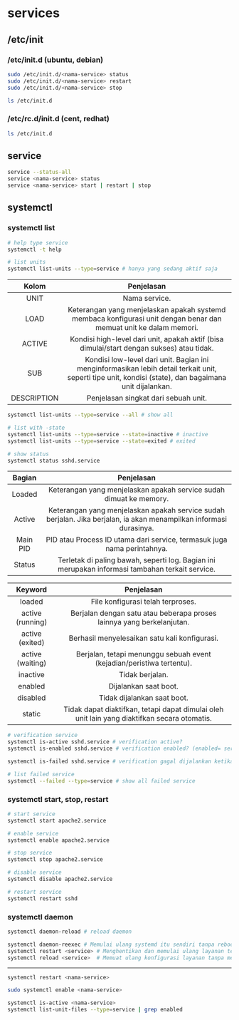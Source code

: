 # services
## /etc/init
### /etc/init.d (ubuntu, debian)
```bash
sudo /etc/init.d/<nama-service> status
sudo /etc/init.d/<nama-service> restart
sudo /etc/init.d/<nama-service> stop

ls /etc/init.d
```

### /etc/rc.d/init.d (cent, redhat)
```bash
ls /etc/init.d
```

## service
```bash
service --status-all
service <nama-service> status
service <nama-service> start | restart | stop
```

## systemctl
### systemctl list
```bash
# help type service
systemctl -t help
```

```bash
# list units
systemctl list-units --type=service # hanya yang sedang aktif saja
```

|    Kolom    |                                                                       Penjelasan                                                                       |
|:-----------:|:------------------------------------------------------------------------------------------------------------------------------------------------------:|
| UNIT        | Nama service.                                                                                                                                          |
| LOAD        | Keterangan yang menjelaskan apakah systemd membaca konfigurasi unit dengan benar dan memuat unit ke dalam memori.                                      |
| ACTIVE      | Kondisi high-level dari unit, apakah aktif (bisa dimulai/start dengan sukses) atau tidak.                                                              |
| SUB         | Kondisi low-level dari unit. Bagian ini menginformasikan lebih detail terkait unit, seperti tipe unit, kondisi (state), dan bagaimana unit dijalankan. |
| DESCRIPTION | Penjelasan singkat dari sebuah unit.                                                                                                                   |

```bash
systemctl list-units --type=service --all # show all

# list with -state
systemctl list-units --type=service --state=inactive # inactive
systemctl list-units --type=service --state=exited # exited
```

```bash
# show status
systemctl status sshd.service
```

|    Bagian   |                                                     Penjelasan                                                     |
|:-----------:|:------------------------------------------------------------------------------------------------------------------:|
| Loaded      | Keterangan yang menjelaskan apakah service sudah dimuat ke memory.                                                 |
| Active      | Keterangan yang menjelaskan apakah service sudah berjalan. Jika berjalan, ia akan menampilkan informasi durasinya. |
| Main PID    | PID atau Process ID utama dari service, termasuk juga nama perintahnya.                                            |
| Status      | Terletak di paling bawah, seperti log. Bagian ini merupakan informasi tambahan terkait service.                    |

|      Keyword     |                                          Penjelasan                                          |
|:----------------:|:--------------------------------------------------------------------------------------------:|
| loaded           | File konfigurasi telah terproses.                                                            |
| active (running) | Berjalan dengan satu atau beberapa proses lainnya yang berkelanjutan.                        |
| active (exited)  | Berhasil menyelesaikan satu kali konfigurasi.                                                |
| active (waiting) | Berjalan, tetapi menunggu sebuah event (kejadian/peristiwa tertentu).                        |
| inactive         | Tidak berjalan.                                                                              |
| enabled          | Dijalankan saat boot.                                                                        |
| disabled         | Tidak dijalankan saat boot.                                                                  |
| static           | Tidak dapat diaktifkan, tetapi dapat dimulai oleh unit lain yang diaktifkan secara otomatis. |

```bash
# verification service
systemctl is-active sshd.service # verification active?
systemctl is-enabled sshd.service # verification enabled? (enabled= service tersebut dijalankan otomatis saat sistem dimulai.)

systemctl is-failed sshd.service # verification gagal dijalankan ketika dimuali (enabled with error)

# list failed service
systemctl --failed --type=service # show all failed service
```

### systemctl start, stop, restart
```bash
# start service
systemctl start apache2.service

# enable service
systemctl enable apache2.service

# stop service
systemctl stop apache2.service

# disable service
systemctl disable apache2.service

# restart service
systemctl restart sshd
```

### systemctl daemon
```bash
systemctl daemon-reload # reload daemon

systemctl daemon-reexec	# Memulai ulang systemd itu sendiri tanpa reboot sistem.
systemctl restart <service>	# Menghentikan dan memulai ulang layanan tertentu.
systemctl reload <service>	# Memuat ulang konfigurasi layanan tanpa menghentikannya (jika layanan mendukung).
```

---
```bash
systemctl restart <nama-service>

sudo systemctl enable <nama-service>

systemctl is-active <nama-service>
systemctl list-unit-files --type=service | grep enabled
```